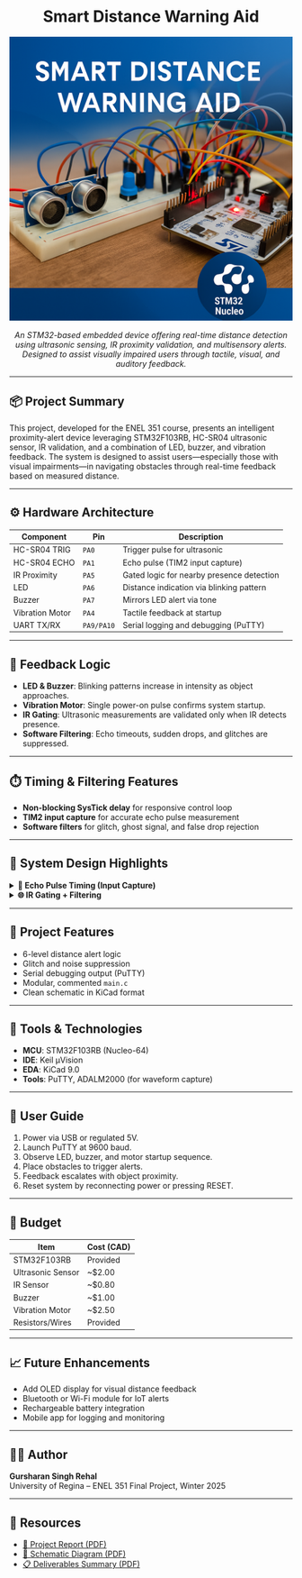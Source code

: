 
<h1 align="center">Smart Distance Warning Aid</h1>

<p align="center">
  <img src="banner.png" alt="Smart Distance Aid Banner"/>
</p>

<p align="center"><i>
An STM32-based embedded device offering real-time distance detection using ultrasonic sensing, IR proximity validation, and multisensory alerts. Designed to assist visually impaired users through tactile, visual, and auditory feedback.
</i></p>

---

## 📦 Project Summary

This project, developed for the ENEL 351 course, presents an intelligent proximity-alert device leveraging STM32F103RB, HC-SR04 ultrasonic sensor, IR validation, and a combination of LED, buzzer, and vibration feedback. The system is designed to assist users—especially those with visual impairments—in navigating obstacles through real-time feedback based on measured distance.

---

## ⚙️ Hardware Architecture

| Component          | Pin       | Description                               |
|-------------------|-----------|-------------------------------------------|
| HC-SR04 TRIG      | `PA0`     | Trigger pulse for ultrasonic              |
| HC-SR04 ECHO      | `PA1`     | Echo pulse (TIM2 input capture)           |
| IR Proximity      | `PA5`     | Gated logic for nearby presence detection |
| LED               | `PA6`     | Distance indication via blinking pattern  |
| Buzzer            | `PA7`     | Mirrors LED alert via tone                |
| Vibration Motor   | `PA4`     | Tactile feedback at startup               |
| UART TX/RX        | `PA9/PA10`| Serial logging and debugging (PuTTY)      |

---

## 🚨 Feedback Logic

- **LED & Buzzer**: Blinking patterns increase in intensity as object approaches.
- **Vibration Motor**: Single power-on pulse confirms system startup.
- **IR Gating**: Ultrasonic measurements are validated only when IR detects presence.
- **Software Filtering**: Echo timeouts, sudden drops, and glitches are suppressed.

---

## ⏱️ Timing & Filtering Features

- **Non-blocking SysTick delay** for responsive control loop
- **TIM2 input capture** for accurate echo pulse measurement
- **Software filters** for glitch, ghost signal, and false drop rejection

---

## 🧠 System Design Highlights

<details>
<summary><b>🔁 Echo Pulse Timing (Input Capture)</b></summary>

```c
// Captures echo pulse using TIM2
uint32_t measure_distance(void) {
    uint32_t start = 0, end = 0;
    trigger_ultrasonic();
    wait_echo_rising();
    start = TIM2->CNT;
    wait_echo_falling();
    end = TIM2->CNT;

    uint32_t duration = (end >= start) ? (end - start) : (0xFFFF - start + end);
    return duration / 58;  // Convert to cm
}
```
</details>

<details>
<summary><b>🌐 IR Gating + Filtering</b></summary>

```c
if (IR_DETECTED) {
    if (distance < last_valid_distance + 20) {
        update_feedback(distance);
        last_valid_distance = distance;
    }
}
```
</details>

---

## 🧪 Project Features

- 6-level distance alert logic
- Glitch and noise suppression
- Serial debugging output (PuTTY)
- Modular, commented `main.c`
- Clean schematic in KiCad format

---

## 🧰 Tools & Technologies

- **MCU**: STM32F103RB (Nucleo-64)
- **IDE**: Keil µVision
- **EDA**: KiCad 9.0
- **Tools**: PuTTY, ADALM2000 (for waveform capture)

---

## 📝 User Guide

1. Power via USB or regulated 5V.
2. Launch PuTTY at 9600 baud.
3. Observe LED, buzzer, and motor startup sequence.
4. Place obstacles to trigger alerts.
5. Feedback escalates with object proximity.
6. Reset system by reconnecting power or pressing RESET.

---

## 🧾 Budget

| Item              | Cost (CAD) |
|-------------------|------------|
| STM32F103RB       | Provided   |
| Ultrasonic Sensor | ~$2.00     |
| IR Sensor         | ~$0.80     |
| Buzzer            | ~$1.00     |
| Vibration Motor   | ~$2.50     |
| Resistors/Wires   | Provided   |

---

## 📈 Future Enhancements

- Add OLED display for visual distance feedback
- Bluetooth or Wi-Fi module for IoT alerts
- Rechargeable battery integration
- Mobile app for logging and monitoring

---

## 👨‍💻 Author

**Gursharan Singh Rehal**  
University of Regina – ENEL 351 Final Project, Winter 2025

---

## 📎 Resources

- [📄 Project Report (PDF)](docs/Project_Report.pdf)
- [📐 Schematic Diagram (PDF)](docs/Schematic.pdf)
- [📋 Deliverables Summary (PDF)](docs/Project_Deliverables.pdf)
